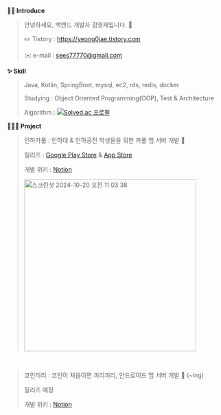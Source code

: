 **🙋‍♂️ Introduce**

> 안녕하세요, 백엔드 개발자 김영재입니다. 👋
> 
> ✏️ Tistory : https://yeong0jae.tistory.com
> 
> ✉️ e-mail : sees77770@gmail.com

**✨ Skill**

> Java, Kotlin, SpringBoot, mysql, ec2, rds, redis, docker
> 
> Studying : Object Oriented Programming(OOP), Test & Architecture
> 
> Algorithm : [![Solved.ac 프로필](http://mazassumnida.wtf/api/mini/generate_badge?boj=kyj91032)](https://solved.ac/kyj91032)

**🧑‍🤝‍🧑 Project**

> 인하카풀 : 인하대 & 인하공전 학생들을 위한 카풀 앱 서버 개발 🚙
> 
> 릴리즈 : [Google Play Store](https://play.google.com/store/apps/details?id=com.objects.inha_carpool&hl=ko-KR&pli=1) & [App Store](https://apps.apple.com/kr/app/%EC%9D%B8%ED%95%98%EC%B9%B4%ED%92%80/id6471822092)
>
> 개발 위키 : [Notion](https://abalone-shake-786.notion.site/11a34c6106cb808b871cd7e3287a2273?v=11a34c6106cb813fa746000cfe688746&pvs=74)
>
> <img width="400" alt="스크린샷 2024-10-20 오전 11 03 38" src="https://github.com/user-attachments/assets/6ca944f6-aa07-4fbb-ab23-a5736b2511ae"> 
<br>

> 코인끼리 : 코인이 처음이면 끼리끼리, 안드로이드 앱 서버 개발 🐘 (~ing)
>
> 릴리즈 예정
>
> 개발 위키 : [Notion](https://east-layer-215.notion.site/abbf68d26718466897f8bdd778681d28?v=cd1996721c304161a7b6b86cf3d25202)
> 

